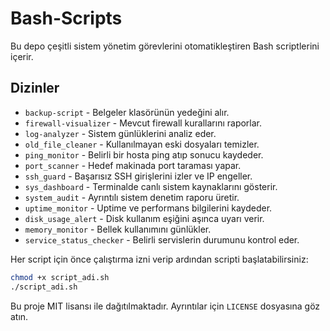 # Bash-Scripts

Bu depo çeşitli sistem yönetim görevlerini otomatikleştiren Bash scriptlerini içerir.

## Dizinler

- `backup-script` - Belgeler klasörünün yedeğini alır.
- `firewall-visualizer` - Mevcut firewall kurallarını raporlar.
- `log-analyzer` - Sistem günlüklerini analiz eder.
- `old_file_cleaner` - Kullanılmayan eski dosyaları temizler.
- `ping_monitor` - Belirli bir hosta ping atıp sonucu kaydeder.
- `port_scanner` - Hedef makinada port taraması yapar.
- `ssh_guard` - Başarısız SSH girişlerini izler ve IP engeller.
- `sys_dashboard` - Terminalde canlı sistem kaynaklarını gösterir.
- `system_audit` - Ayrıntılı sistem denetim raporu üretir.
- `uptime_monitor` - Uptime ve performans bilgilerini kaydeder.
- `disk_usage_alert` - Disk kullanım eşiğini aşınca uyarı verir.
- `memory_monitor` - Bellek kullanımını günlükler.
- `service_status_checker` - Belirli servislerin durumunu kontrol eder.

Her script için önce çalıştırma izni verip ardından scripti başlatabilirsiniz:
```bash
chmod +x script_adi.sh
./script_adi.sh
```

Bu proje MIT lisansı ile dağıtılmaktadır. Ayrıntılar için `LICENSE` dosyasına göz atın.
